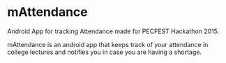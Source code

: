 # mAttendance
Android App for tracking Attendance made for PECFEST Hackathon 2015.

mAttendance is an android app that keeps track of your attendance in college lectures 
and notifies you in case you are having a shortage.
